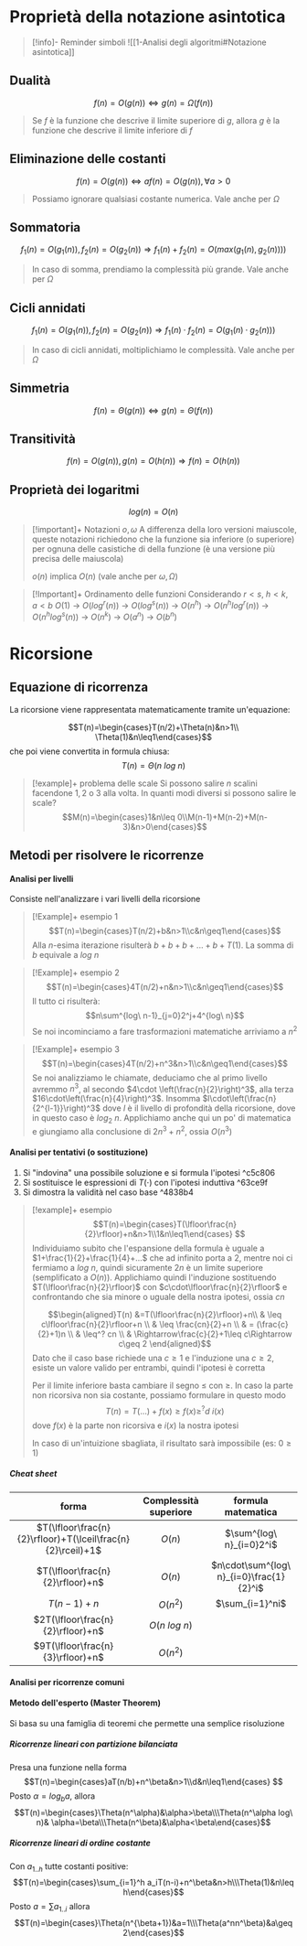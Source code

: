 # Proprietà della notazione asintotica

> [!info]- Reminder simboli
> ![[1-Analisi degli algoritmi#Notazione asintotica]]

## Dualità
$$f(n)=O(g(n))\Leftrightarrow g(n)=\Omega(f(n))$$
> Se $f$ è la funzione che descrive il limite superiore di $g$, allora $g$ è la funzione che descrive il limite inferiore di $f$

## Eliminazione delle costanti
$$f(n)=O(g(n))\Leftrightarrow af(n)=O(g(n)), \forall a>0$$
> Possiamo ignorare qualsiasi costante numerica. Vale anche per $\Omega$

## Sommatoria
$$f_1(n)=O(g_1(n)), f_2(n)=O(g_2(n))\Rightarrow f_1(n)+f_2(n)=O(max(g_1(n),g_2(n))))$$

> In caso di somma, prendiamo la complessità più grande. Vale anche per $\Omega$

## Cicli annidati
$$f_1(n)=O(g_1(n)), f_2(n)=O(g_2(n))\Rightarrow f_1(n)\cdot f_2(n)=O(g_1(n)\cdot g_2(n)))$$

> In caso di cicli annidati, moltiplichiamo le complessità. Vale anche per $\Omega$

## Simmetria
$$f(n)=\Theta(g(n))\Leftrightarrow g(n)=\Theta(f(n)) $$

## Transitività
$$f(n)=O(g(n)), g(n)=O(h(n))\Rightarrow f(n)=O(h(n)) $$

## Proprietà dei logaritmi
$$log(n)=O(n) $$

> [!important]+ Notazioni $o,\omega$ 
> A differenza della loro versioni maiuscole, queste notazioni richiedono che la funzione sia inferiore (o superiore) per ognuna delle casistiche di della funzione (è una versione più precisa delle maiuscola)
>
> $o(n)$ implica $O(n)$ (vale anche per $\omega,\Omega$)


> [!Important]+ Ordinamento delle funzioni
> Considerando $r<s$, $h<k$, $a<b$ 
> $O(1)$ -> $O(log^r(n))$ -> $O(log^s(n))$ -> $O(n^h)$ -> $O(n^hlog^r(n))$ -> $O(n^hlog^s(n))$ -> $O(n^k)$ -> $O(a^n)$ -> $O(b^n)$

# Ricorsione
## Equazione di ricorrenza
La ricorsione viene rappresentata matematicamente tramite un'equazione:

$$T(n)=\begin{cases}T(n/2)+\Theta(n)&n>1\\ \Theta(1)&n\leq1\end{cases}$$
che poi viene convertita in formula chiusa:
$$T(n)=\Theta(n\ log\ n)$$


> [!example]+ problema delle scale
> Si possono salire $n$ scalini facendone $1,2$ o $3$ alla volta. In quanti modi diversi si possono salire le scale?
> $$M(n)=\begin{cases}1&n\leq 0\\M(n-1)+M(n-2)+M(n-3)&n>0\end{cases}$$

## Metodi per risolvere le ricorrenze
#### Analisi per livelli

Consiste nell'analizzare i vari livelli della ricorsione

> [!Example]+ esempio 1
> $$T(n)=\begin{cases}T(n/2)+b&n>1\\c&n\geq1\end{cases}$$
> Alla $n$-esima iterazione risulterà $b+b+b+...+b+T(1)$. La somma di $b$ equivale a $log\ n$

> [!Example]+ esempio 2
> $$T(n)=\begin{cases}4T(n/2)+n&n>1\\c&n\geq1\end{cases}$$
> Il tutto ci risulterà: $$n\sum^{log\ n-1}_{j=0}2^j+4^{log\ n}$$
> Se noi incominciamo a fare trasformazioni matematiche arriviamo a $n^2$

> [!Example]+ esempio 3
> $$T(n)=\begin{cases}4T(n/2)+n^3&n>1\\c&n\geq1\end{cases}$$
> Se noi analizziamo le chiamate, deduciamo che al primo livello avremmo $n^3$, al secondo $4\cdot \left(\frac{n}{2}\right)^3$, alla terza $16\cdot\left(\frac{n}{4}\right)^3$. 
> Insomma $l\cdot\left(\frac{n}{2^{l-1}}\right)^3$ dove $l$ è il livello di profondità della ricorsione, dove in questo caso è $log_2\ n$.
> Applichiamo anche qui un po' di matematica e giungiamo alla conclusione di $2n^3+n^2$, ossia $O(n^3)$

#### Analisi per tentativi (o sostituzione)
1. Si "indovina" una possibile soluzione e si formula l'ipotesi ^c5c806
2. Si sostituisce le espressioni di $T(\cdot)$ con l'ipotesi induttiva ^63ce9f
3. Si dimostra la validità nel caso base ^4838b4

> [!example]+ esempio
> $$T(n)=\begin{cases}T(\lfloor\frac{n}{2}\rfloor)+n&n>1\\1&n\leq1\end{cases} $$
> Individuiamo subito che l'espansione della formula è uguale a $1+\frac{1}{2}+\frac{1}{4}+...$ che ad infinito porta a $2$, mentre noi ci fermiamo a $log\ n$, quindi sicuramente $2n$ è un limite superiore (semplificato a $O(n)$). Applichiamo quindi l'induzione sostituendo $T(\lfloor\frac{n}{2}\rfloor)$ con $c\cdot\lfloor\frac{n}{2}\rfloor$ e confrontando che sia minore o uguale della nostra ipotesi, ossia $cn$
> 
> $$\begin{aligned}T(n) &=T(\lfloor\frac{n}{2}\rfloor)+n\\
>& \leq c\lfloor\frac{n}{2}\rfloor+n \\
>& \leq \frac{cn}{2}+n \\
>& = (\frac{c}{2}+1)n \\
>& \leq^? cn \\
>& \Rightarrow\frac{c}{2}+1\leq c\Rightarrow c\geq 2
> \end{aligned}$$
> Dato che il caso base richiede una $c\geq 1$ e l'induzione una $c\geq 2$, esiste un valore valido per entrambi, quindi l'ipotesi è corretta
>
> Per il limite inferiore basta cambiare il segno $\leq$ con $\geq$. In caso la parte non ricorsiva non sia costante, possiamo formulare in questo modo $$T(n)=T(...)+f(x)\geq f(x)\geq^? d\ i(x)$$
> dove $f(x)$ è la parte non ricorsiva e $i(x)$ la nostra ipotesi
> 
> In caso di un'intuizione sbagliata, il risultato sarà impossibile (es: $0\geq 1$)


##### Cheat sheet

|forma|Complessità superiore|formula matematica|
|:---:|:---:|:---:|
|$T(\lfloor\frac{n}{2}\rfloor)+T(\lceil\frac{n}{2}\rceil)+1$|$O(n)$|$\sum^{log\ n}_{i=0}2^i$|
|$T(\lfloor\frac{n}{2}\rfloor)+n$|$O(n)$|$n\cdot\sum^{log\ n}_{i=0}\frac{1}{2}^i$|
|$T(n-1)+n$|$O(n^2)$|$\sum_{i=1}^ni$|
|$2T(\lfloor\frac{n}{2}\rfloor)+n$|$O(n\ log\ n)$||
|$9T(\lfloor\frac{n}{3}\rfloor)+n$|$O(n^2)$||

#### Analisi per ricorrenze comuni

#### Metodo dell'esperto (Master Theorem)
Si basa su una famiglia di teoremi che permette una semplice risoluzione

##### Ricorrenze lineari con partizione bilanciata
Presa una funzione nella forma $$T(n)=\begin{cases}aT(n/b)+n^\beta&n>1\\d&n\leq1\end{cases} $$
Posto $\alpha=log_ba$, allora $$T(n)=\begin{cases}\Theta(n^\alpha)&\alpha>\beta\\\Theta(n^\alpha log\ n)& \alpha=\beta\\\Theta(n^\beta)&\alpha<\beta\end{cases}$$
##### Ricorrenze lineari di ordine costante
Con $a_{1..h}$ tutte costanti positive: $$T(n)=\begin{cases}\sum_{i=1}^h a_iT(n-i)+n^\beta&n>h\\\Theta(1)&n\leq h\end{cases}$$
Posto $a=\sum a_{1..i}$ allora $$T(n)=\begin{cases}\Theta(n^{\beta+1})&a=1\\\Theta(a^nn^\beta)&a\geq 2\end{cases}$$
